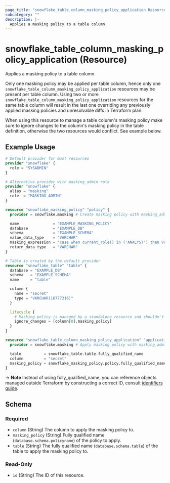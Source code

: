 ```yaml
---
page_title: "snowflake_table_column_masking_policy_application Resource - terraform-provider-snowflake"
subcategory: ""
description: |-
  Applies a masking policy to a table column.
---
```


# snowflake_table_column_masking_policy_application (Resource)

Applies a masking policy to a table column.

Only one masking policy may be applied per table column, hence only one `snowflake_table_column_masking_policy_application` resources may be present per table column.
Using two or more `snowflake_table_column_masking_policy_application` resources for the same table column will result in the last one overriding any previously applied masking policies and unresolvable diffs in Terraform plan.

When using this resource to manage a table column's masking policy make sure to ignore changes to the column's masking policy in the table definition, otherwise the two resources would conflict. See example below.

## Example Usage

```terraform
# Default provider for most resources
provider "snowflake" {
  role = "SYSADMIN"
}

# Alternative provider with masking_admin role
provider "snowflake" {
  alias = "masking"
  role  = "MASKING_ADMIN"
}

resource "snowflake_masking_policy" "policy" {
  provider = snowflake.masking # Create masking policy with masking_admin role

  name               = "EXAMPLE_MASKING_POLICY"
  database           = "EXAMPLE_DB"
  schema             = "EXAMPLE_SCHEMA"
  value_data_type    = "VARCHAR"
  masking_expression = "case when current_role() in ('ANALYST') then val else sha2(val, 512) end"
  return_data_type   = "VARCHAR"
}

# Table is created by the default provider
resource "snowflake_table" "table" {
  database = "EXAMPLE_DB"
  schema   = "EXAMPLE_SCHEMA"
  name     = "table"

  column {
    name = "secret"
    type = "VARCHAR(16777216)"
  }

  lifecycle {
    # Masking policy is managed by a standalone resource and shouldn't be changed by the table resource.
    ignore_changes = [column[0].masking_policy]
  }
}

resource "snowflake_table_column_masking_policy_application" "application" {
  provider = snowflake.masking # Apply masking policy with masking_admin role

  table          = snowflake_table.table.fully_qualified_name
  column         = "secret"
  masking_policy = snowflake_masking_policy.policy.fully_qualified_name
}
```
-> **Note** Instead of using fully_qualified_name, you can reference objects managed outside Terraform by constructing a correct ID, consult [identifiers guide](https://registry.terraform.io/providers/Snowflake-Labs/snowflake/latest/docs/guides/identifiers#new-computed-fully-qualified-name-field-in-resources).
<!-- TODO(SNOW-1634854): include an example showing both methods-->


<!-- schema generated by tfplugindocs -->
## Schema

### Required

- `column` (String) The column to apply the masking policy to.
- `masking_policy` (String) Fully qualified name (`database.schema.policyname`) of the policy to apply.
- `table` (String) The fully qualified name (`database.schema.table`) of the table to apply the masking policy to.

### Read-Only

- `id` (String) The ID of this resource.
